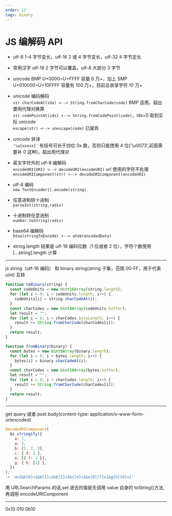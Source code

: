 ```yaml
---
order: 12
tags: binary
---
```


# JS 编解码 API

- utf-8 1-4 字节变长，utf-16 2 或 4 字节变长，utf-32 4 字节定长

- 常用汉字 utf-16 2 字节可以覆盖，utf-8 大部分 3 字节

- unicode BMP U+0000~U+FFFF 容量 6 万+，加上 SMP U+010000~U+10FFFF 容量有 100 万+，目前总收录字符 10 万+

- unicode 编码解码  
  `str.charCodeAt(idx) <--> String.fromCharCode(code)` BMP 适用，超出要用代理对换算  
  `str.codePointAt(idx) <--> String.fromCodePoint(code)`，idx=0 取到实际 unicode  
  `escape(str) <--> unescape(code)` 已废弃

- unicode 转译  
  `'\u{xxxxx}'` 有括号可长于四位 0x 数，否则只能使用 4 位('\u0073',前面需要补 0 这种)，超出用代理对

- 英文字符外的 utf-8 编解码  
  `encodeURI(URI) <--> decodeURI(encodeURI)` url 使用的字符不处理  
  `encodeURIComponent(str) <--> decodeURIComponent(encodeURI)`

- utf-8 编码  
  `new TextEncoder().encode(string)`

- 任意进制转十进制  
  `parseInt(string,radix)`

- 十进制转任意进制  
  `number.toString(radix)`

- base64 编解码  
  `btoa(stringToEncode) <--> atob(encodedData)`

- string.length 结果是 utf-16 编码位数（1 位或者 2 位），字符个数使用 [...string].length 计算

---

js string（utf-16 编码） 和 binary string(string 子集，范围 00-FF，用于代表 uint) 互转

```js
function toBinary(string) {
  const codeUnits = new Uint16Array(string.length);
  for (let i = 0; i < codeUnits.length; i++) {
    codeUnits[i] = string.charCodeAt(i);
  }
  const charCodes = new Uint8Array(codeUnits.buffer);
  let result = "";
  for (let i = 0; i < charCodes.byteLength; i++) {
    result += String.fromCharCode(charCodes[i]);
  }
  return result;
}
```

```js
function fromBinary(binary) {
  const bytes = new Uint8Array(binary.length);
  for (let i = 0; i < bytes.length; i++) {
    bytes[i] = binary.charCodeAt(i);
  }
  const charCodes = new Uint16Array(bytes.buffer);
  let result = "";
  for (let i = 0; i < charCodes.length; i++) {
    result += String.fromCharCode(charCodes[i]);
  }
  return result;
}
```

---

get query 或者 post body(content-type: application/x-www-form-urlencoded)

```js
decodeURIComponent(
  Qs.stringify({
    a: 1,
    a: 2,
    b: [1, 2, 3],
    c: { d: 1 },
    e: [{ f: 1 }],
    g: { h: [1] },
  })
);
-> 'a=2&b[0]=1&b[1]=2&b[2]=3&c[d]=1&e[0][f]=1&g[h][0]=1'
```

用 URLSearchParams 的话,set 进去的值是先调用 value 自身的 toString()方法, 再调用 encodeURIComponent

---

0x10 010 0b10
